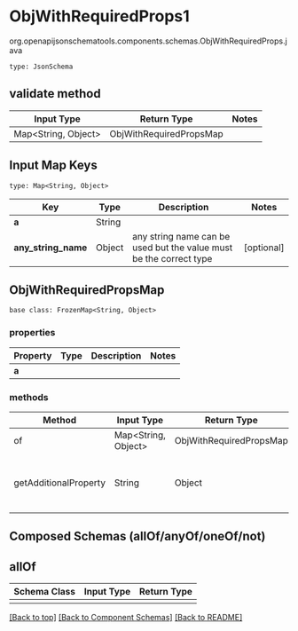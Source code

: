 # ObjWithRequiredProps1
org.openapijsonschematools.components.schemas.ObjWithRequiredProps.java
```
type: JsonSchema
```

## validate method
| Input Type | Return Type | Notes |
| ---------- | ----------- | ----- |
| Map<String, Object> | ObjWithRequiredPropsMap | |

## Input Map Keys
```
type: Map<String, Object>
```
Key | Type |  Description | Notes
------------ | ------------- | ------------- | -------------
**a** | String |  |
**any_string_name** | Object | any string name can be used but the value must be the correct type | [optional]

## ObjWithRequiredPropsMap
```
base class: FrozenMap<String, Object>
```

### properties
Property | Type | Description | Notes
-------- | ---- | ----------- | -----
**a** |  |  |

### methods
Method | Input Type | Return Type | Notes
------ | ---------- | ----------- | ------
of | Map<String, Object> | ObjWithRequiredPropsMap | a constructor
getAdditionalProperty | String | Object | provides type safety for additional properties

## Composed Schemas (allOf/anyOf/oneOf/not)
## allOf
Schema Class | Input Type | Return Type
------------ | ---------- | -----------
 |  | 

[[Back to top]](#top) [[Back to Component Schemas]](../../../README.md#Component-Schemas) [[Back to README]](../../../README.md)
